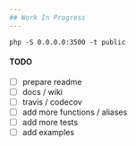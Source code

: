 ```yaml
---
## Work In Progress
---
```


```php -S 0.0.0.0:3500 -t public```


#### TODO
- [ ] prepare readme
- [ ] docs / wiki
- [ ] travis / codecov
- [ ] add more functions / aliases
- [ ] add more tests
- [ ] add examples